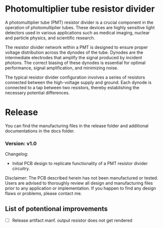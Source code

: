 # Photomultiplier tube resistor divider

A photomultiplier tube (PMT) resistor divider is a crucial component in the operation of photomultiplier tubes. These devices are highly sensitive light detectors used in various applications such as medical imaging, nuclear and particle physics, and scientific research.

The resistor divider network within a PMT is designed to ensure proper voltage distribution across the dynodes of the tube. Dynodes are the intermediate electrodes that amplify the signal produced by incident photons. The correct biasing of these dynodes is essential for optimal performance, signal amplification, and minimizing noise.

The typical resistor divider configuration involves a series of resistors connected between the high-voltage supply and ground. Each dynode is connected to a tap between two resistors, thereby establishing the necessary potential differences.

# Release
You can find the manufacturing files in the release folder and additional documentations in the docs folder.

### Version: v1.0
Changelog:
- Initial PCB design to replicate functionality of a PMT resistor divider circuitry. 

Disclaimer: The PCB described herein has not been manufactured or tested. Users are advised to thoroughly review all design and manufacturing files prior to any application or implementation. If you happen to find any design flaws or problems, please contact me.

## List of potentional improvements
- [ ] Release artifact manf. output resistor does not get rendered